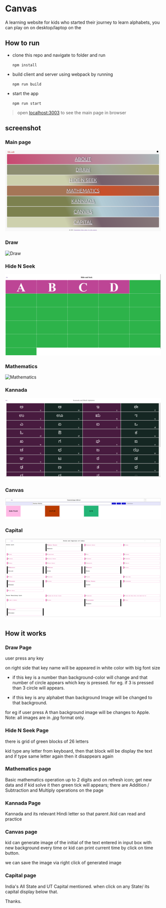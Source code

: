 # Canvas

A learning website for kids who started their journey to learn alphabets, you can play on on desktop/laptop on the

## How to run

- clone this repo and navigate to folder and run

  `npm install`

- build client and server using webpack by running

  `npm run build`

- start the app

  `npm run start`

> open [localhost:3003](http://localhost:3003) to see the main page in browser

## screenshot

### Main page


![Landing Page](https://github.com/xkeshav/canvas/blob/master/src/assets/screenshots/index.png)

### Draw

![Draw](https://github.com/xkeshav/canvas/blob/master/src/assets/screenshots/Draw.png)

### Hide N Seek

![Hide And Seek](https://github.com/xkeshav/canvas/blob/master/src/assets/screenshots/Hide-n-Seek.png)


### Mathematics

![Mathematics](https://github.com/xkeshav/canvas/blobmaster/src/assets/screenshots/Maths.png)

### Kannada

![Kannada](https://github.com/xkeshav/canvas/blob/master/src/assets/screenshots/Kannada.png)


### Canvas

![Canvas](https://github.com/xkeshav/canvas/blob/master/src/assets/screenshots/Canvas.png)


### Capital

![Capital](https://github.com/xkeshav/canvas/blob/master/src/assets/screenshots/Capital.png)


## How it works

### Draw Page

user press any key

on right side that key name will be appeared in white color with big font size

- if this key is a number than background-color will change and that number of circle appears which key is pressed.
  for eg. if 3 is pressed than 3 circle will appears.

- if this key is any alphabet than background Image will be changed to that background.

for eg if user press A than background image will be changes to Apple.
Note: all images are in _.jpg_ format only.

### Hide N Seek Page

there is grid of green blocks of 26 letters

kid type any letter from keyboard, then that block will be display the text and if type same letter again then it disappears again


### Mathematics page
Basic mathematics operation up to 2 digits and on refresh icon; get new data and if kid solve it then green tick will appears; there are Addition / Subtraction and Multiply operations on the page

### Kannada Page

Kannada and its relevant Hindi letter so that parent /kid can read and practice

### Canvas page

kid can generate image of the initial of the text entered in input box with new background every time or kid can print current time by click on time button.

we can save the image via right click of generated image

### Capital page

India's All State and UT Capital mentioned. when click on any State/ its capital display below that.


Thanks.
